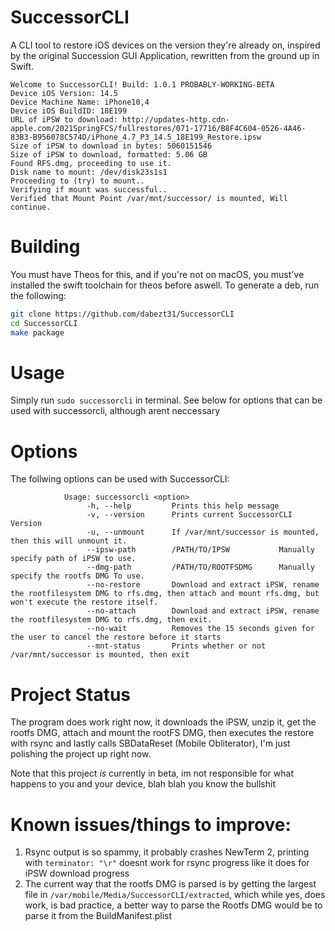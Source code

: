 # SuccessorCLI
A CLI tool to restore iOS devices on the version they're already on, inspired by the original Succession GUI Application, rewritten from the ground up in Swift.
```
Welcome to SuccessorCLI! Build: 1.0.1 PROBABLY-WORKING-BETA
Device iOS Version: 14.5
Device Machine Name: iPhone10,4
Device iOS BuildID: 18E199
URL of iPSW to download: http://updates-http.cdn-apple.com/2021SpringFCS/fullrestores/071-17716/B8F4C604-0526-4A46-83B3-B956078C574D/iPhone_4.7_P3_14.5_18E199_Restore.ipsw
Size of iPSW to download in bytes: 5060151546
Size of iPSW to download, formatted: 5.06 GB
Found RFS.dmg, proceeding to use it.
Disk name to mount: /dev/disk23s1s1
Proceeding to (try) to mount..
Verifying if mount was successful..
Verified that Mount Point /var/mnt/successor/ is mounted, Will continue.
```
# Building
You must have Theos for this, and if you're not on macOS, you must've installed the swift toolchain for theos before aswell.
To generate a deb, run the following:
```sh
git clone https://github.com/dabezt31/SuccessorCLI
cd SuccessorCLI
make package
```

# Usage
Simply run `sudo successorcli` in terminal. See below for options that can be used with successorcli, although arent neccessary

# Options  
The follwing options can be used with SuccessorCLI:
```SuccessorCLI - A CLI Utility to restore iOS devices, based off Succession
            Usage: successorcli <option>
                 -h, --help         Prints this help message
                 -v, --version      Prints current SuccessorCLI Version
                 -u, --unmount      If /var/mnt/successor is mounted, then this will unmount it.
                 --ipsw-path        /PATH/TO/IPSW           Manually specify path of iPSW to use.
                 --dmg-path         /PATH/TO/ROOTFSDMG      Manually specify the rootfs DMG To use.
                 --no-restore       Download and extract iPSW, rename the rootfilesystem DMG to rfs.dmg, then attach and mount rfs.dmg, but won't execute the restore itself.
                 --no-attach        Download and extract iPSW, rename the rootfilesystem DMG to rfs.dmg, then exit.
                 --no-wait          Removes the 15 seconds given for the user to cancel the restore before it starts
                 --mnt-status       Prints whether or not /var/mnt/successor is mounted, then exit
```

# Project Status
The program does work right now, it downloads the iPSW, unzip it, get the rootfs DMG, attach and mount the rootFS DMG, then executes the restore with rsync and lastly calls SBDataReset (Mobile Obliterator), I'm just polishing the project up right now.

Note that this project *is* currently in beta, im not responsible for what happens to you and your device, blah blah you know the bullshit

# Known issues/things to improve:
1. Rsync output is so spammy, it probably crashes NewTerm 2, printing with `terminator: "\r"` doesnt work for rsync progress like it does for iPSW download progress
2. The current way that the rootfs DMG is parsed is by getting the largest file in `/var/mobile/Media/SuccessorCLI/extracted`, which while yes, does work, is bad practice, a better way to parse the Rootfs DMG would be to parse it from the BuildManifest.plist
